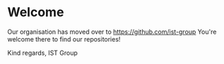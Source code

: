 # Welcome
Our organisation has moved over to https://github.com/ist-group
You're welcome there to find our repositories!

Kind regards, IST Group
